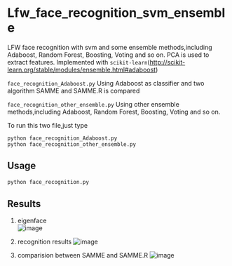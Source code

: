 # Lfw_face_recognition_svm_ensemble
LFW face recognition with svm and some ensemble methods,including Adaboost, Random Forest, Boosting, Voting and so on. PCA is used to extract features. Implemented with `scikit-learn`(http://scikit-learn.org/stable/modules/ensemble.html#adaboost)


`face_recognition_Adaboost.py`   Using Adaboost as classifier and two algorithm SAMME and SAMME.R is compared<br>

`face_recognition_other_ensemble.py` Using other ensemble methods,including Adaboost, Random Forest, Boosting, Voting and so on. 

To run this two file,just type <br> 

`python face_recognition_Adaboost.py` <br>
`python face_recognition_other_ensemble.py` <br>

Usage
--------------
```python
python face_recognition.py 
``` 
Results
---------------
1. eigenface<br>
![image](https://github.com/zhangxd12/Lfw_face_recognition_svm_ensemble/raw/master/img/figure_2.png)

2. recognition results
![image](https://github.com/zhangxd12/Lfw_face_recognition_svm_ensemble/raw/master/img/figure_1.png)

3. comparision between SAMME and SAMME.R
![image](https://github.com/zhangxd12/Lfw_face_recognition_svm_ensemble/raw/master/img/figure_3.png)

